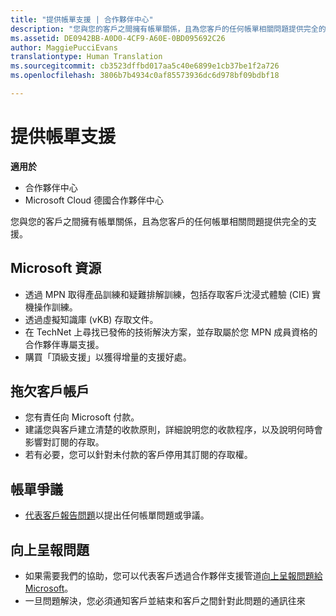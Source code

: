 ```yaml
---
title: "提供帳單支援 | 合作夥伴中心"
description: "您與您的客戶之間擁有帳單關係，且為您客戶的任何帳單相關問題提供完全的支援。"
ms.assetid: DE0942BB-A0D0-4CF9-A60E-0BD095692C26
author: MaggiePucciEvans
translationtype: Human Translation
ms.sourcegitcommit: cb3523dffbd017aa5c40e6899e1cb37be1f2a726
ms.openlocfilehash: 3806b7b4934c0af85573936dc6d978bf09bdbf18

---
```


# 提供帳單支援

**適用於**

-  合作夥伴中心
-  Microsoft Cloud 德國合作夥伴中心

您與您的客戶之間擁有帳單關係，且為您客戶的任何帳單相關問題提供完全的支援。

## <a href="" id="microsoftresources"></a>Microsoft 資源


-   透過 MPN 取得產品訓練和疑難排解訓練，包括存取客戶沈浸式體驗 (CIE) 實機操作訓練。
-   透過虛擬知識庫 (vKB) 存取文件。
-   在 TechNet 上尋找已發佈的技術解決方案，並存取屬於您 MPN 成員資格的合作夥伴專屬支援。
-   購買「頂級支援」以獲得增量的支援好處。

## <a href="" id="delinquentcustomeraccounts"></a>拖欠客戶帳戶


-   您有責任向 Microsoft 付款。
-   建議您與客戶建立清楚的收款原則，詳細說明您的收款程序，以及說明何時會影響對訂閱的存取。
-   若有必要，您可以針對未付款的客戶停用其訂閱的存取權。

## <a href="" id="billingdisputes"></a>帳單爭議


-   [代表客戶報告問題](report-problems-on-behalf-of-a-customer.md)以提出任何帳單問題或爭議。

## <a href="" id="escalatingissues"></a>向上呈報問題


-   如果需要我們的協助，您可以代表客戶透過合作夥伴支援管道[向上呈報問題給 Microsoft](escalate-problems-to-microsoft.md)。
-   一旦問題解決，您必須通知客戶並結束和客戶之間針對此問題的通訊往來

 

 






<!--HONumber=Jan17_HO2-->


